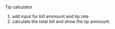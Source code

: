 Tip calculator
  
1. add input for bill ammount and tip rate
2. calculate the total bill and show the tip ammount. 



